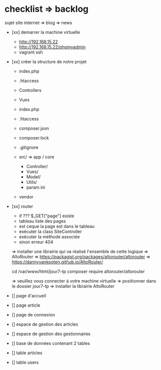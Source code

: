 # checklist => backlog 

sujet site internet => blog => news 

- [xx] demarrer la machine virtuelle
    - http://192.168.15.22
    - http://192.168.15.22/phpmyadmin
    - vagrant ssh
- [xx] créer la structure de notre projet 
    - index.php
    - .htaccess
    - Controllers
    - Vues

    - index.php
    - .htaccess
    - composer.json
    - composer.lock
    - .gitignore
    - src/    => app  / core 
        - Controller/
        - Vues/
        - Model/
        - Utils/
        - param.ini
    - vendor

- [xx] router 
    - if ??? $_GET["page"] existe 
    - tableau liste des pages
    - est ceque la page est dans le tableau
    - exécuter la class SiteController 
    - exécuter la méthode associée
    - sinon erreur 404 
    
    => installer une librairie qui va réalisé l'ensemble de cette logique 
    => AltoRouter
    => https://packagist.org/packages/altorouter/altorouter
    => https://dannyvankooten.github.io/AltoRouter/
    
    cd /var/www/html/jour7-tp
    composer require altorouter/altorouter
    
    => veuillez vous connecter à votre machine virtuelle 
    => positionner dans le dossier jour7-tp
    => installer la librairie AltoRouter

- [] page d'accueil 
- [] page article 
- [] page de connexion
- [] espace de gestion des articles
- [] espace de gestion des gestionnaires 
- [] base de données contenant 2 tables
- [] table articles
- [] table users 